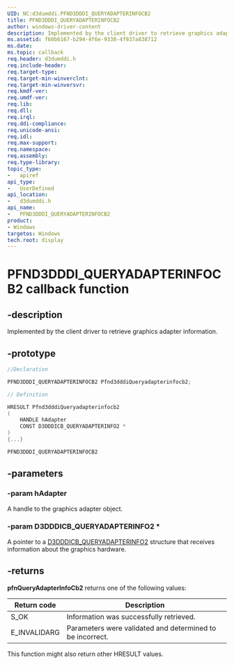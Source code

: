 ```yaml
---
UID: NC:d3dumddi.PFND3DDDI_QUERYADAPTERINFOCB2
title: PFND3DDDI_QUERYADAPTERINFOCB2
author: windows-driver-content
description: Implemented by the client driver to retrieve graphics adapter information.
ms.assetid: f60b6167-b294-4f6e-9338-4f937a838712
ms.date:
ms.topic: callback
req.header: d3dumddi.h
req.include-header:
req.target-type:
req.target-min-winverclnt:
req.target-min-winversvr:
req.kmdf-ver:
req.umdf-ver:
req.lib:
req.dll:
req.irql:
req.ddi-compliance:
req.unicode-ansi:
req.idl:
req.max-support:
req.namespace:
req.assembly:
req.type-library:
topic_type:
-	apiref
api_type:
-	UserDefined
api_location:
-	d3dumddi.h
api_name:
-	PFND3DDDI_QUERYADAPTERINFOCB2
product: 
- Windows
targetos: Windows
tech.root: display
---
```


# PFND3DDDI_QUERYADAPTERINFOCB2 callback function

## -description

Implemented by the client driver to retrieve graphics adapter information.

## -prototype

```cpp
//Declaration

PFND3DDDI_QUERYADAPTERINFOCB2 Pfnd3dddiQueryadapterinfocb2;

// Definition

HRESULT Pfnd3dddiQueryadapterinfocb2
(
	HANDLE hAdapter
	CONST D3DDDICB_QUERYADAPTERINFO2 *
)
{...}

PFND3DDDI_QUERYADAPTERINFOCB2


```

## -parameters

### -param hAdapter

A handle to the graphics adapter object.

### -param D3DDDICB_QUERYADAPTERINFO2 *

A pointer to a [D3DDDICB_QUERYADAPTERINFO2](ns-d3dumddi-_d3dddicb_queryadapterinfo2.md) structure that receives information about the graphics hardware.

## -returns

<b>pfnQueryAdapterInfoCb2</b> returns one of the following values:

|Return code|Description|
|--|--|
|S_OK|Information was successfully retrieved.|
|E_INVALIDARG|Parameters were validated and determined to be incorrect.|


This function might also return other HRESULT values.
